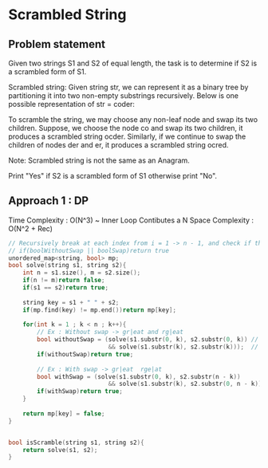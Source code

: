 # Scrambled String

## Problem statement

Given two strings S1 and S2 of equal length, the task is to determine if S2 is a scrambled form of S1.

Scrambled string: Given string str, we can represent it as a binary tree by partitioning it into two non-empty substrings recursively.
Below is one possible representation of str = coder:
 
To scramble the string, we may choose any non-leaf node and swap its two children. 
Suppose, we choose the node co and swap its two children, it produces a scrambled string ocder.
Similarly, if we continue to swap the children of nodes der and er, it produces a scrambled string ocred.

Note: Scrambled string is not the same as an Anagram.

Print "Yes" if S2 is a scrambled form of S1 otherwise print "No".

## Approach 1 : DP

Time Complexity : O(N^3) ~ Inner Loop Contibutes a N
Space Complexity : O(N^2 + Rec)

```cpp
// Recursively break at each index from i = 1 -> n - 1, and check if ther are scrambeled or not
// if(boolWithoutSwap || boolSwap)return true
unordered_map<string, bool> mp;
bool solve(string s1, string s2){
    int n = s1.size(), m = s2.size();
    if(n != m)return false;
    if(s1 == s2)return true;
    
    string key = s1 + " " + s2;
    if(mp.find(key) != mp.end())return mp[key];
    
    for(int k = 1 ; k < n ; k++){
        // Ex : Without swap -> gr|eat and rg|eat
        bool withoutSwap = (solve(s1.substr(0, k), s2.substr(0, k)) // First part
                            && solve(s1.substr(k), s2.substr(k)));  // Second part
        if(withoutSwap)return true;
                    
        // Ex : With swap -> gr|eat  rge|at                  
        bool withSwap = (solve(s1.substr(0, k), s2.substr(n - k)) 
                            && solve(s1.substr(k), s2.substr(0, n - k)));
        if(withSwap)return true;
    }
    
    return mp[key] = false;
}


bool isScramble(string s1, string s2){
    return solve(s1, s2);
}
```